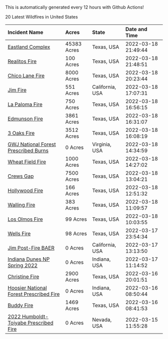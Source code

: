 This is automatically generated every 12 hours with Github Actions!

20 Latest Wildfires in United States

 | Incident Name | Acres | State | Date and Time |
|:---|:---|:---|:---|
| [Eastland Complex](https://inciweb.nwcg.gov/incident/8010/) | 45383 Acres | Texas, USA | 2022-03-18 21:49:44 |
| [Realitos Fire](https://inciweb.nwcg.gov/incident/8012/) | 100 Acres | Texas, USA | 2022-03-18 21:48:51 |
| [Chico Lane Fire](https://inciweb.nwcg.gov/incident/8005/) | 8000 Acres | Texas, USA | 2022-03-18 20:23:44 |
| [Jim Fire](https://inciweb.nwcg.gov/incident/7987/) | 551 Acres | California, USA | 2022-03-18 17:07:31 |
| [La Paloma Fire](https://inciweb.nwcg.gov/incident/8011/) | 750 Acres | Texas, USA | 2022-03-18 16:56:15 |
| [Edmunson Fire](https://inciweb.nwcg.gov/incident/8006/) | 3861 Acres | Texas, USA | 2022-03-18 16:31:07 |
| [3 Oaks Fire](https://inciweb.nwcg.gov/incident/7998/) | 3512 Acres | Texas, USA | 2022-03-18 16:08:19 |
| [GWJ National Forest Prescribed Burns](https://inciweb.nwcg.gov/incident/7945/) | 0 Acres | Virginia, USA | 2022-03-18 14:34:59 |
| [Wheat Field Fire](https://inciweb.nwcg.gov/incident/8007/) | 1000 Acres | Texas, USA | 2022-03-18 14:27:02 |
| [Crews Gap](https://inciweb.nwcg.gov/incident/7997/) | 7500 Acres | Texas, USA | 2022-03-18 13:04:21 |
| [Hollywood Fire](https://inciweb.nwcg.gov/incident/8004/) | 166 Acres | Texas, USA | 2022-03-18 12:51:32 |
| [Walling Fire](https://inciweb.nwcg.gov/incident/8003/) | 383 Acres | Texas, USA | 2022-03-18 11:09:57 |
| [Los Olmos Fire](https://inciweb.nwcg.gov/incident/8009/) | 99 Acres | Texas, USA | 2022-03-18 10:03:55 |
| [Wells Fire](https://inciweb.nwcg.gov/incident/8008/) | 98 Acres | Texas, USA | 2022-03-17 23:54:34 |
| [Jim Post-Fire BAER](https://inciweb.nwcg.gov/incident/8000/) | 0 Acres | California, USA | 2022-03-17 13:13:50 |
| [Indiana Dunes NP Spring 2022](https://inciweb.nwcg.gov/incident/8001/) | 0 Acres | Indiana, USA | 2022-03-17 11:14:52 |
| [Christine Fire](https://inciweb.nwcg.gov/incident/8002/) | 2900 Acres | Texas, USA | 2022-03-16 20:01:51 |
| [Hoosier National Forest Prescribed Fire ](https://inciweb.nwcg.gov/incident/7887/) | 0 Acres | Indiana, USA | 2022-03-16 08:50:44 |
| [Buddy Fire](https://inciweb.nwcg.gov/incident/7996/) | 1469 Acres | Texas, USA | 2022-03-16 08:41:53 |
| [2022 Humboldt-Toiyabe Prescribed Fire](https://inciweb.nwcg.gov/incident/7310/) | 0 Acres | Nevada, USA | 2022-03-15 11:55:28 |
